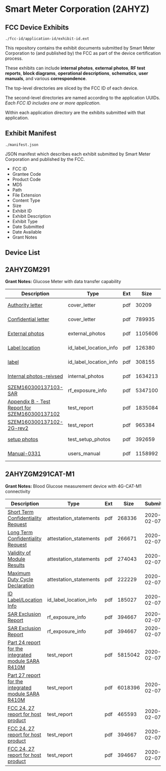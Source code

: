 # Smart Meter Corporation (2AHYZ)
## FCC Device Exhibits

```
./fcc-id/application-id/exhibit-id.ext
```

This repository contains the exhibit documents submitted by Smart Meter Corporation to (and published by) the FCC as part of the device certification process.

These exhibits can include **internal photos**, **external photos**, **RF test reports**, **block diagrams**, **operational descriptions**, **schematics**, **user manuals**, and various **correspondence**.

The top-level directories are sliced by the FCC ID of each device.

The second-level directories are named according to the application UUIDs. *Each FCC ID includes one or more application.*

Within each application directory are the exhibits submitted with that application. 

## Exhibit Manifest

```
./manifest.json
```

JSON manifest which describes each exhibit submitted by Smart Meter Corporation and published by the FCC.

- FCC ID
- Grantee Code
- Product Code
- MD5
- Path
- File Extension
- Content Type
- Size
- Exhibit ID
- Exhibit Description
- Exhibit Type
- Date Submitted
- Date Available
- Grant Notes

## Device List
## 2AHYZGM291
**Grant Notes:** Glucose Meter with data transfer capability

| Description | Type | Ext | Size | Submitted | Available |
| ----------- | ---- | --- | ---- | --------- | --------- |
| [Authority letter](2AHYZGM291/ebc0b6d2e5e2de7a4cbb8f0ce6697770/3032330.pdf) | cover_letter | pdf | 30209 | 2016-06-19 | 2016-06-19 |
| [Confidential letter](2AHYZGM291/ebc0b6d2e5e2de7a4cbb8f0ce6697770/3032331.pdf) | cover_letter | pdf | 789935 | 2016-06-19 | 2016-06-19 |
| [External photos](2AHYZGM291/ebc0b6d2e5e2de7a4cbb8f0ce6697770/3032333.pdf) | external_photos | pdf | 1105606 | 2016-06-19 | 2016-06-19 |
| [Label location](2AHYZGM291/ebc0b6d2e5e2de7a4cbb8f0ce6697770/3032335.pdf) | id_label_location_info | pdf | 126380 | 2016-06-19 | 2016-06-19 |
| [label](2AHYZGM291/ebc0b6d2e5e2de7a4cbb8f0ce6697770/3032336.pdf) | id_label_location_info | pdf | 308155 | 2016-06-19 | 2016-06-19 |
| [Internal photos-reivsed](2AHYZGM291/ebc0b6d2e5e2de7a4cbb8f0ce6697770/3032334.pdf) | internal_photos | pdf | 1634213 | 2016-06-19 | 2016-06-19 |
| [SZEM160300137103-SAR](2AHYZGM291/ebc0b6d2e5e2de7a4cbb8f0ce6697770/3032339.pdf) | rf_exposure_info | pdf | 5347100 | 2016-06-19 | 2016-06-19 |
| [Appendix B - Test Report for SZEM160300137102](2AHYZGM291/ebc0b6d2e5e2de7a4cbb8f0ce6697770/3032337.pdf) | test_report | pdf | 1835084 | 2016-06-19 | 2016-06-19 |
| [SZEM160300137102-2G-rev2](2AHYZGM291/ebc0b6d2e5e2de7a4cbb8f0ce6697770/3032338.pdf) | test_report | pdf | 965384 | 2016-06-19 | 2016-06-19 |
| [setup photos](2AHYZGM291/ebc0b6d2e5e2de7a4cbb8f0ce6697770/3032340.pdf) | test_setup_photos | pdf | 392659 | 2016-06-19 | 2016-06-19 |
| [Manual-0331](2AHYZGM291/ebc0b6d2e5e2de7a4cbb8f0ce6697770/3032341.pdf) | users_manual | pdf | 1158992 | 2016-06-19 | 2016-06-19 |
## 2AHYZGM291CAT-M1
**Grant Notes:** Blood Glucose measurement device with 4G-CAT-M1 connectivity

| Description | Type | Ext | Size | Submitted | Available |
| ----------- | ---- | --- | ---- | --------- | --------- |
| [Short Term Confidentiality Request](2AHYZGM291CAT-M1/3d77e64fda5501dbb2a54d120e14cc4f/4616922.pdf) | attestation_statements | pdf | 268336 | 2020-02-07 | 2020-02-07 |
| [Long Term Confidentiality Request](2AHYZGM291CAT-M1/3d77e64fda5501dbb2a54d120e14cc4f/4616923.pdf) | attestation_statements | pdf | 266671 | 2020-02-07 | 2020-02-07 |
| [Validity of Module Results](2AHYZGM291CAT-M1/3d77e64fda5501dbb2a54d120e14cc4f/4616925.pdf) | attestation_statements | pdf | 274043 | 2020-02-07 | 2020-02-07 |
| [Maximum Duty Cycle Declaration](2AHYZGM291CAT-M1/3d77e64fda5501dbb2a54d120e14cc4f/4616926.pdf) | attestation_statements | pdf | 222229 | 2020-02-07 | 2020-02-07 |
| [ID Label/Location Info](2AHYZGM291CAT-M1/3d77e64fda5501dbb2a54d120e14cc4f/4617255.pdf) | id_label_location_info | pdf | 185027 | 2020-02-07 | 2020-02-07 |
| [SAR Exclusion Report](2AHYZGM291CAT-M1/3d77e64fda5501dbb2a54d120e14cc4f/4617134.pdf) | rf_exposure_info | pdf | 394667 | 2020-02-07 | 2020-02-07 |
| [SAR Exclusion Report](2AHYZGM291CAT-M1/3d77e64fda5501dbb2a54d120e14cc4f/4617134.pdf) | rf_exposure_info | pdf | 394667 | 2020-02-07 | 2020-02-07 |
| [Part 24 report for the integrated module SARA R410M](2AHYZGM291CAT-M1/3d77e64fda5501dbb2a54d120e14cc4f/3432243.pdf) | test_report | pdf | 5815042 | 2020-02-07 | 2020-02-07 |
| [Part 27 report for the integrated module SARA R410M](2AHYZGM291CAT-M1/3d77e64fda5501dbb2a54d120e14cc4f/3432234.pdf) | test_report | pdf | 6018396 | 2020-02-07 | 2020-02-07 |
| [FCC 24, 27 report for host product](2AHYZGM291CAT-M1/3d77e64fda5501dbb2a54d120e14cc4f/4617141.pdf) | test_report | pdf | 465593 | 2020-02-07 | 2020-02-07 |
| [FCC 24, 27 report for host product](2AHYZGM291CAT-M1/3d77e64fda5501dbb2a54d120e14cc4f/4617134.pdf) | test_report | pdf | 394667 | 2020-02-07 | 2020-02-07 |
| [FCC 24, 27 report for host product](2AHYZGM291CAT-M1/3d77e64fda5501dbb2a54d120e14cc4f/4617134.pdf) | test_report | pdf | 394667 | 2020-02-07 | 2020-02-07 |
